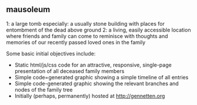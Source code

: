 ## mausoleum
1: a large tomb especially: a usually stone building with places for entombment of the dead above ground 2: a living, easily accessible location where friends and family can come to reminisce with thoughts and memories of our recently passed loved ones in the family

Some basic initial objectives include:
- Static html/js/css code for an attractive, responsive, single-page presentation of all deceased family members
- Simple code=generated graphic showing a simple timeline of all entries
- Simple code-generated graphic showing the relevant branches and nodes of the family tree
- Initially (perhaps, permanently) hosted at http://gennetten.org
